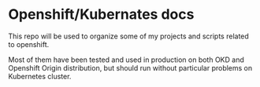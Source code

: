 # Openshift/Kubernates docs

This repo will be used to organize some of my projects and scripts related to openshift.

Most of them have been tested and used in production on both OKD and Openshift Origin distribution, but should
run without particular problems on Kubernetes cluster.